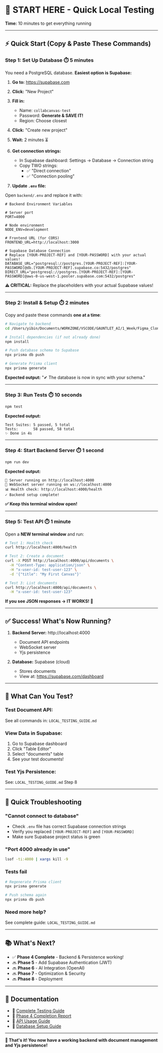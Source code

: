 # 🚀 START HERE - Quick Local Testing

**Time:** 10 minutes to get everything running

---

## ⚡ **Quick Start (Copy & Paste These Commands)**

### **Step 1: Set Up Database** ⏱️ 5 minutes

You need a PostgreSQL database. **Easiest option is Supabase:**

1. **Go to:** https://supabase.com
2. **Click:** "New Project"
3. **Fill in:**
   - Name: `collabcanvas-test`
   - Password: **Generate & SAVE IT!**
   - Region: Choose closest
4. **Click:** "Create new project"
5. **Wait:** 2 minutes ⏳

6. **Get connection strings:**
   - In Supabase dashboard: Settings → Database → Connection string
   - Copy TWO strings:
     - ✅ "Direct connection" 
     - ✅ "Connection pooling"

7. **Update `.env` file:**

Open `backend/.env` and replace it with:

```env
# Backend Environment Variables

# Server port
PORT=4000

# Node environment
NODE_ENV=development

# Frontend URL (for CORS)
FRONTEND_URL=http://localhost:3000

# Supabase Database Connection
# Replace [YOUR-PROJECT-REF] and [YOUR-PASSWORD] with your actual values!
DATABASE_URL="postgresql://postgres.[YOUR-PROJECT-REF]:[YOUR-PASSWORD]@db.[YOUR-PROJECT-REF].supabase.co:5432/postgres"
DIRECT_URL="postgresql://postgres.[YOUR-PROJECT-REF]:[YOUR-PASSWORD]@aws-0-us-west-1.pooler.supabase.com:5432/postgres"
```

**⚠️ CRITICAL:** Replace the placeholders with your actual Supabase values!

---

### **Step 2: Install & Setup** ⏱️ 2 minutes

Copy and paste these commands **one at a time**:

```bash
# Navigate to backend
cd /Users/yibin/Documents/WORKZONE/VSCODE/GAUNTLET_AI/1_Week/Figma_Clone/backend

# Install dependencies (if not already done)
npm install

# Push database schema to Supabase
npx prisma db push

# Generate Prisma client
npx prisma generate
```

**Expected output:** "✔ The database is now in sync with your schema."

---

### **Step 3: Run Tests** ⏱️ 10 seconds

```bash
npm test
```

**Expected output:**
```
Test Suites: 5 passed, 5 total
Tests:       58 passed, 58 total
✨ Done in 4s
```

---

### **Step 4: Start Backend Server** ⏱️ 1 second

```bash
npm run dev
```

**Expected output:**
```
🚀 Server running on http://localhost:4000
🔌 WebSocket server running on ws://localhost:4000
📊 Health check: http://localhost:4000/health
✓ Backend setup complete!
```

**✅ Keep this terminal window open!**

---

### **Step 5: Test API** ⏱️ 1 minute

Open a **NEW terminal window** and run:

```bash
# Test 1: Health check
curl http://localhost:4000/health

# Test 2: Create a document
curl -X POST http://localhost:4000/api/documents \
  -H "Content-Type: application/json" \
  -H "x-user-id: test-user-123" \
  -d '{"title": "My First Canvas"}'

# Test 3: List documents
curl http://localhost:4000/api/documents \
  -H "x-user-id: test-user-123"
```

**If you see JSON responses → IT WORKS! 🎉**

---

## ✅ **Success! What's Now Running?**

1. **Backend Server:** http://localhost:4000
   - Document API endpoints
   - WebSocket server
   - Yjs persistence

2. **Database:** Supabase (cloud)
   - Stores documents
   - View at: https://supabase.com/dashboard

---

## 🎯 **What Can You Test?**

### **Test Document API:**
See all commands in: `LOCAL_TESTING_GUIDE.md`

### **View Data in Supabase:**
1. Go to Supabase dashboard
2. Click "Table Editor"
3. Select "documents" table
4. See your test documents!

### **Test Yjs Persistence:**
See: `LOCAL_TESTING_GUIDE.md` Step 8

---

## 🐛 **Quick Troubleshooting**

### **"Cannot connect to database"**
- Check `.env` file has correct Supabase connection strings
- Verify you replaced `[YOUR-PROJECT-REF]` and `[YOUR-PASSWORD]`
- Make sure Supabase project status is green

### **"Port 4000 already in use"**
```bash
lsof -ti:4000 | xargs kill -9
```

### **Tests fail**
```bash
# Regenerate Prisma client
npx prisma generate

# Push schema again
npx prisma db push
```

### **Need more help?**
See complete guide: `LOCAL_TESTING_GUIDE.md`

---

## 📚 **What's Next?**

- ✅ **Phase 4 Complete** - Backend & Persistence working!
- 🔜 **Phase 5** - Add Supabase Authentication (JWT)
- 🔜 **Phase 6** - AI Integration (OpenAI)
- 🔜 **Phase 7** - Optimization & Security
- 🔜 **Phase 8** - Deployment

---

## 📖 **Documentation**

- 📘 [Complete Testing Guide](LOCAL_TESTING_GUIDE.md)
- 📗 [Phase 4 Completion Report](docs/pr-completions/phase4/PHASE4_COMPLETION.md)
- 📙 [API Usage Guide](docs/guides/PHASE4_API_USAGE.md)
- 📕 [Database Setup Guide](SETUP_DATABASE.md)

---

**🎉 That's it! You now have a working backend with document management and Yjs persistence!**

